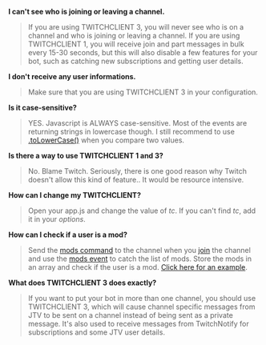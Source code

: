 **I can't see who is joining or leaving a channel.**
>If you are using TWITCHCLIENT 3, you will never see who is on a channel and who is joining or leaving a channel. If you are using TWITCHCLIENT 1, you will receive join and part messages in bulk every 15-30 seconds, but this will also disable a few features for your bot, such as catching new subscriptions and getting user details.

**I don't receive any user informations.**
>Make sure that you are using TWITCHCLIENT 3 in your configuration.

**Is it case-sensitive?**
>YES. Javascript is ALWAYS case-sensitive. Most of the events are returning strings in lowercase though. I still recommend to use [.toLowerCase()](http://www.w3schools.com/jsref/jsref_tolowercase.asp) when you compare two values.

**Is there a way to use TWITCHCLIENT 1 and 3?**
>No. Blame Twitch. Seriously, there is one good reason why Twitch doesn't allow this kind of feature.. It would be resource intensive.

**How can I change my TWITCHCLIENT?**
>Open your app.js and change the value of _tc_. If you can't find _tc_, add it in your _options_.

**How can I check if a user is a mod?**
>Send the [mods command](https://github.com/Schmoopiie/generator-twitch-irc/wiki/Command:-Mods) to the channel when you [join](https://github.com/Schmoopiie/generator-twitch-irc/wiki/Event:-Join) the channel and use the [mods event](https://github.com/Schmoopiie/generator-twitch-irc/wiki/Event:-Mods) to catch the list of mods. Store the mods in an array and check if the user is a mod. [Click here for an example](https://gist.github.com/Schmoopiie/3a661943fac978c5909f).

**What does TWITCHCLIENT 3 does exactly?**
>If you want to put your bot in more than one channel, you should use TWITCHCLIENT 3, which will cause channel specific messages from JTV to be sent on a channel instead of being sent as a private message. It's also used to receive messages from TwitchNotify for subscriptions and some JTV user details.